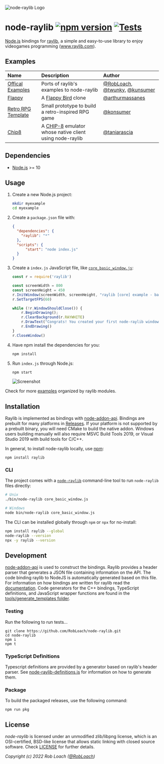 ![node-raylib Logo](logo/raylib-node_256x256.png)

# node-raylib [![npm version](http://img.shields.io/npm/v/raylib.svg)](https://npmjs.org/package/raylib "View this project on npm") [![Tests](https://github.com/RobLoach/node-raylib/workflows/Tests/badge.svg)](https://github.com/RobLoach/node-raylib/actions?query=workflow%3ATests+branch%3Amaster "See automated test status on GitHub Actions")

[Node.js](https://nodejs.org) bindings for [raylib](https://www.raylib.com/), a simple and easy-to-use library to enjoy videogames programming (www.raylib.com).

## Examples

| Name | Description | Author |
|:-----|:------------|:-------|
| [Offical Examples](examples) | Ports of raylib's examples to node-raylib | [@RobLoach](https://github.com/robloach), [@twunky](https://github.com/twuky), [@kunsumer](https://github.com/konsumer) |
| [Flappy](https://github.com/arthurmassanes/flappy) | A [Flappy Bird](https://en.wikipedia.org/wiki/Flappy_Bird) clone | [@arthurmassanes](https://github.com/arthurmassanes) |
| [Retro RPG Template](https://github.com/notnullgames/raylib-example-retro_rpg) | Small prototype to build a retro-inspired RPG game | [@konsumer](https://github.com/konsumer) |
| [Chip8](https://github.com/taniarascia/chip8) | A [CHIP-8](https://en.wikipedia.org/wiki/CHIP-8) emulator whose native client using node-raylib | [@taniarascia](https://github.com/taniarascia) |

## Dependencies

- [Node.js](https://nodejs.org) >= 10

## Usage

1. Create a new Node.js project:
    ``` bash
    mkdir myexample
    cd myexample
    ```

2. Create a `package.json` file with:
    ``` json
    {
      "dependencies": {
        "raylib": "*"
      },
      "scripts": {
          "start": "node index.js"
      }
    }
    ```

3. Create a `index.js` JavaScript file, like [`core_basic_window.js`](examples/core/core_basic_window.js):
    ``` javascript
    const r = require('raylib')

    const screenWidth = 800
    const screenHeight = 450
    r.InitWindow(screenWidth, screenHeight, "raylib [core] example - basic window")
    r.SetTargetFPS(60)

    while (!r.WindowShouldClose()) {
        r.BeginDrawing();
        r.ClearBackground(r.RAYWHITE)
        r.DrawText("Congrats! You created your first node-raylib window!", 120, 200, 20, r.LIGHTGRAY)
        r.EndDrawing()
    }
    r.CloseWindow()
    ```

4. Have npm install the dependencies for you:
    ``` bash
    npm install
    ```

5. Run `index.js` through Node.js:
    ``` bash
    npm start
    ```
    ![Screenshot](examples/core/core_basic_window.png)

Check for more [examples](examples) organized by raylib modules.

## Installation

Raylib is implemented as bindings with [node-addon-api](https://github.com/nodejs/node-addon-api). Bindings are prebuilt for many platforms in [Releases](https://github.com/RobLoach/node-raylib/releases). If your platform is not supported by a prebuilt binary, you will need CMake to build the native addon. Windows users building manually will also require MSVC Build Tools 2019, or Visual Studio 2019 with build tools for C/C++.

In general, to install node-raylib locally, use [npm](https://www.npmjs.com/):
```
npm install raylib
```

### CLI

The project comes with a [`node-raylib`](https://github.com/RobLoach/node-raylib/blob/master/bin/node-raylib) command-line tool to run `node-raylib` files directly:

``` bash
# Unix
./bin/node-raylib core_basic_window.js

# Windows
node bin/node-raylib core_basic_window.js
```

The CLI can be installed globally through `npm` or `npx` for no-install:

``` bash
npm install raylib --global
node-raylib --version
npx -y raylib --version
```

## Development

[node-addon-api](https://github.com/nodejs/node-addon-api) is used to construct the bindings. Raylib provides a header parser that generates a JSON file containing information on the API. The code binding raylib to NodeJS is automatically generated based on this file. For information on how bindings are written for raylib read the [documentation](docs). Code generators for the C++ bindings, TypeScript definitions, and JavaScript wrapper functions are found in the [tools/generate_templates folder](tools/generate_templates).

### Testing
Run the following to run tests...

```
git clone https://github.com/RobLoach/node-raylib.git
cd node-raylib
npm i
npm t
```

### TypeScript Definitions

Typescript definitions are provided by a generator based on raylib's header parser. See [node-raylib-definitions.js](tools/generate_templates/node-raylib-definitions.js) for information on how to generate them.

### Package

To build the packaged releases, use the following command:

```
npm run pkg
```

## License

*node-raylib* is licensed under an unmodified zlib/libpng license, which is an OSI-certified,
BSD-like license that allows static linking with closed source software. Check [LICENSE](LICENSE) for further details.

*Copyright (c) 2022 Rob Loach ([@RobLoach](https://twitter.com/RobLoach))*
